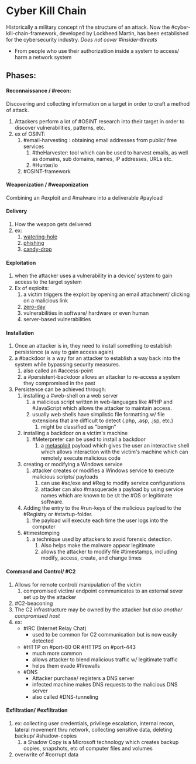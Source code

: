 
# Cyber Kill Chain
Historically a military concept r/t the structure of an attack. Now the #cyber-kill-chain-framework, developed by Lockheed Martin, has been established for the cybersecurity industry.
*Does not cover #insider-threats*
- From people who use their authorizatiion inside a system to access/ harm a network system

## Phases:
#### Reconnaissance / #recon: 
Discovering and collecting information on a target in order to craft a method of attack.
1. Attackers perform a lot of #OSINT research into their target in order to discover vulnerabilities, patterns, etc.
2. ex of OSINT:
	1. #email-harvesting : obtaining email addresses from public/ free services
		1. #theHarvester: tool which can be used to harvest emails, as well as domains, sub domains, names, IP addresses, URLs etc.
		2. #Hunter/io
	2. #OSINT-framework 

#### Weaponization / #weaponization 
Combining an #exploit and #malware into a deliverable #payload 

#### Delivery
1. How the weapon gets delivered
2. ex:
	1. [watering-hole]()
	2. [phishing](phishing.md)
	3. [candy-drop]()

#### Exploitation
1. when the attacker uses a vulnerability in a device/ system to gain access to the target system
2. Ex of exploits:
	1. a victim triggers the exploit by opening an email attachment/ clicking on a malicious link
	2. [zero-day]()
	3. vulnerabilities in software/ hardware or even human
	4. server-based vulnerabilities

#### Installation
1. Once an attacker is in, they need to install something to establish persistence (a way to gain access again)
2. a #backdoor is a way for an attacker to establish a way back into the system while bypassing security measures.
	1. also called an #access-point
	2. a #persistent-backdoor allows an attacker to re-access a system they compromised in the past
3. Persistence can be achieved through:
	1. installing a #web-shell on a web server
		1. a malicious script written in web-languages like #PHP and #JavaScript which allows the attacker to maintain access.
		2. usually web shells have simplistic file formatting w/ file extensions that are difficult to detect (.php, .asp, .jsp, etc.)
			1. might be classified as "benign"
	2. installing a backdoor on a victim's machine
		1. #Meterpreter can be used to install a backdoor
			1. a [metasploit](/cybersecurity/tools/metasploit.md) payload which gives the user an interactive shell which allows interaction with the victim's machine which can remotely execute malicious code
	3. creating or modifying a Windows service
		1. attacker creates or modifies a Windows service to execute malicious scripts/ payloads
			1. can use #sc/exe and #Reg to modify service configurations
			2. attacker can also #masquerade a payload by using service names which are known to be r/t the #OS or legitimate software.
	4. Adding the entry to the #run-keys of the malicious payload to the #Registry or #startup-folder.
		1. the payload will execute each time the user logs into the computer
	5. #timestomping
		1. a technique used by attackers to avoid forensic detection.
			1. Also helps make the malware appear legitimate
			2. allows the attacker to modify file #timestamps, including modify, access, create, and change times

#### Command and Control/ #C2 
1. Allows for remote control/ manipulation of the victim
	1. compromised victim/ endpoint communicates to an external sever set up by the attacker
2. #C2-beaconing
3. The C2 infrastructure may be owned by the attacker *but also another compromised host*
4. ex:
	- #IRC (Internet Relay Chat)
		- used to be common for C2 communication but is now easily detected
	- #HTTP on #port-80 OR #HTTPS on #port-443
		- much more common
		- allows attacker to blend malicious traffic w/ legitimate traffic
		- helps them evade #firewalls
	- #DNS 
		- Attacker purchase/ registers a DNS server
		- infected machine makes DNS requests to the malicious DNS server
		- also called #DNS-tunneling

#### Exfiltration/ #exfiltration
1. ex: collecting user credentials, privilege escalation, internal recon, lateral movement thru network, collecting sensitive data, deleting backup/ #shadow-copies 
	1. a Shadow Copy is a Microsoft technology which creates backup copies, snapshots, etc of computer files and volumes
2. overwrite of #corrupt data
